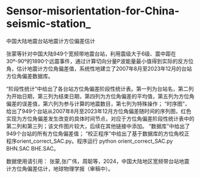 # Sensor-misorientation-for-China-seismic-station_
中国大陆地震台站地震计方位偏差估计


张蒙等针对中国大陆949个宽频带地震台站，利用震级大于6级、震中距在30º-90º的1890个远震事件，通过计算切向分量P波能量最小值得到实际的反方位角，估计地震计方位角偏差值，系统性地建立了2007年8月至2023年12月的台站方位角偏差数据库。

“阶段性统计”中给出了各台站方位角偏差阶段性统计表。第一列为台站名，第二列为开始日期，第三列为结束日期，第四列为方位角偏差的平均值，第五列为方位角偏差的误差值，第六列为参与计算的地震数目，第七列为特殊操作；
“时序图”，给出了949个台站从2007年8月至2023年12月方位角偏差随时间的序列图，红色实现为方位角偏差发生改变的具体时间节点，对应于方位角偏差阶段性统计表中的第二列和第三列；该文件图片较大，后续在其他链接中添加。
“数据库”中给出了949个台站的所有方位角偏差值；
“校正程序”中给出了基于数据库的方位角校正程序orient_correct_SAC.py。程序运行 python orient_correct_SAC.py BHN.SAC BHE.SAC。

数据使用请引用：
张蒙,张广伟，周聪等，2024，中国大陆地区宽频带台站地震计方位角偏差估计，地球物理学报（审稿中）。

